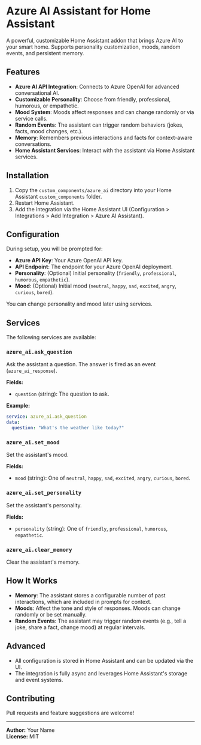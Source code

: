 # Azure AI Assistant for Home Assistant

A powerful, customizable Home Assistant addon that brings Azure AI to your smart home. Supports personality customization, moods, random events, and persistent memory.

## Features

- **Azure AI API Integration**: Connects to Azure OpenAI for advanced conversational AI.
- **Customizable Personality**: Choose from friendly, professional, humorous, or empathetic.
- **Mood System**: Moods affect responses and can change randomly or via service calls.
- **Random Events**: The assistant can trigger random behaviors (jokes, facts, mood changes, etc.).
- **Memory**: Remembers previous interactions and facts for context-aware conversations.
- **Home Assistant Services**: Interact with the assistant via Home Assistant services.

## Installation

1. Copy the `custom_components/azure_ai` directory into your Home Assistant `custom_components` folder.
2. Restart Home Assistant.
3. Add the integration via the Home Assistant UI (Configuration > Integrations > Add Integration > Azure AI Assistant).

## Configuration

During setup, you will be prompted for:
- **Azure API Key**: Your Azure OpenAI API key.
- **API Endpoint**: The endpoint for your Azure OpenAI deployment.
- **Personality**: (Optional) Initial personality (`friendly`, `professional`, `humorous`, `empathetic`).
- **Mood**: (Optional) Initial mood (`neutral`, `happy`, `sad`, `excited`, `angry`, `curious`, `bored`).

You can change personality and mood later using services.

## Services

The following services are available:

### `azure_ai.ask_question`
Ask the assistant a question. The answer is fired as an event (`azure_ai_response`).

**Fields:**
- `question` (string): The question to ask.

**Example:**
```yaml
service: azure_ai.ask_question
data:
  question: "What's the weather like today?"
```

### `azure_ai.set_mood`
Set the assistant's mood.

**Fields:**
- `mood` (string): One of `neutral`, `happy`, `sad`, `excited`, `angry`, `curious`, `bored`.

### `azure_ai.set_personality`
Set the assistant's personality.

**Fields:**
- `personality` (string): One of `friendly`, `professional`, `humorous`, `empathetic`.

### `azure_ai.clear_memory`
Clear the assistant's memory.

## How It Works

- **Memory**: The assistant stores a configurable number of past interactions, which are included in prompts for context.
- **Moods**: Affect the tone and style of responses. Moods can change randomly or be set manually.
- **Random Events**: The assistant may trigger random events (e.g., tell a joke, share a fact, change mood) at regular intervals.

## Advanced

- All configuration is stored in Home Assistant and can be updated via the UI.
- The integration is fully async and leverages Home Assistant's storage and event systems.

## Contributing

Pull requests and feature suggestions are welcome!

---

**Author:** Your Name  
**License:** MIT
